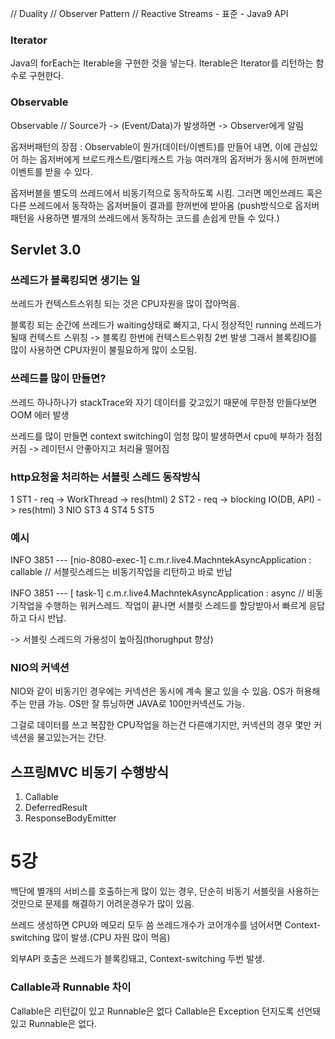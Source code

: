 // Duality
// Observer Pattern
// Reactive Streams - 표준 - Java9 API


### Iterator
Java의 forEach는 Iterable을 구현한 것을 넣는다. 
Iterable은 Iterator를 리턴하는 함수로 구현한다.

### Observable
Observable  // Source가 -> (Event/Data)가 발생하면 -> Observer에게 알림

옵저버패턴의 장점 : Observable이 뭔가(데이터/이벤트)를 만들어 내면, 이에 관심있어 하는 옵저버에게 브로드캐스트/멀티캐스트 가능
여러개의 옵저버가 동시에 한꺼번에 이벤트를 받을 수 있다.

옵저버블을 별도의 쓰레드에서 비동기적으로 동작하도록 시킴. 그러면 메인쓰레드 혹은 다른 쓰레드에서 동작하는 옵저버들이 결과를 한꺼번에 받아옴
(push방식으로 옵저버 패턴을 사용하면 별개의 쓰레드에서 동작하는 코드를 손쉽게 만들 수 있다.)

## Servlet 3.0
### 쓰레드가 블록킹되면 생기는 일
쓰레드가 컨텍스트스위칭 되는 것은 CPU자원을 많이 잡아먹음.

블록킹 되는 순간에 쓰레드가 waiting상태로 빠지고, 다시 정상적인 running 쓰레드가 될때 컨텍스트 스위칭 -> 블록킹 한번에 컨텍스트스위칭 2번 발생
그래서 블록킹IO를 많이 사용하면 CPU자원이 불필요하게 많이 소모됨.

### 쓰레드를 많이 만들면?
쓰레드 하나하나가 stackTrace와 자기 데이터를 갖고있기 때문에 무한정 만들다보면 OOM 에러 발생

쓰레드를 많이 만들면 context switching이 엄청 많이 발생하면서 cpu에 부하가 점점 커짐 -> 레이턴시 안좋아지고 처리율 떨어짐

### http요청을 처리하는 서블릿 스레드 동작방식
1           ST1 - req -> WorkThread -> res(html)
2           ST2 - req -> blocking IO(DB, API) -> res(html)
3   NIO     ST3
4           ST4
5           ST5

### 예시

INFO 3851 --- [nio-8080-exec-1] c.m.r.live4.MachntekAsyncApplication     : callable  // 서블릿스레드는 비동기작업을 리턴하고 바로 반납

INFO 3851 --- [         task-1] c.m.r.live4.MachntekAsyncApplication     : async // 비동기작업을 수행하는 워커스레드. 작업이 끝나면 서블릿 스레드를 할당받아서 빠르게 응답하고 다시 반납.

-> 서블릿 스레드의 가용성이 높아짐(thorughput 향상)

### NIO의 커넥션
NIO와 같이 비동기인 경우에는 커넥션은 동시에 계속 물고 있을 수 있음. OS가 허용해주는 만큼 가능.
OS만 잘 튜닝하면 JAVA로 100만커넥션도 가능.

그걸로 데이터를 쓰고 복잡한 CPU작업을 하는건 다른얘기지만, 커넥션의 경우 몇만 커넥션을 물고있는거는 간단.

## 스프링MVC 비동기 수행방식
1. Callable
2. DeferredResult
3. ResponseBodyEmitter

# 5강
백단에 별개의 서비스를 호출하는게 많이 있는 경우, 단순히 비동기 서블릿을 사용하는것만으로 문제를 해결하기 어려운경우가 많이 있음.

쓰레드 생성하면 CPU와 메모리 모두 씀
쓰레드개수가 코어개수를 넘어서면 Context-switching 많이 발생.(CPU 자원 많이 먹음)

외부API 호출은 쓰레드가 블록킹돼고, Context-switching 두번 발생.

### Callable과 Runnable 차이
Callable은 리턴값이 있고 Runnable은 없다
Callable은 Exception 던지도록 선언돼있고 Runnable은 없다.
